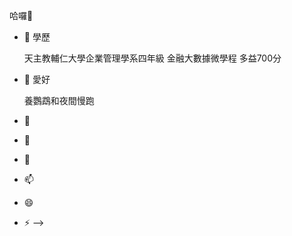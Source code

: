哈囉👋

- 🔭 學歷

  天主教輔仁大學企業管理學系四年級
  金融大數據微學程
  多益700分
- 🌱 愛好

  養鸚鵡和夜間慢跑
- 👯 
- 🤔 
- 💬 
- 📫 
- 😄 
- ⚡ 
-->
